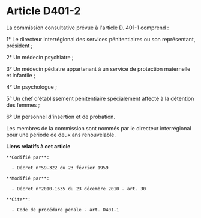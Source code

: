 # Article D401-2

La commission consultative prévue à l'article D. 401-1 comprend : 

1° Le directeur interrégional des services pénitentiaires ou son représentant, président ; 

2° Un médecin psychiatre ; 

3° Un médecin pédiatre appartenant à un service de protection maternelle et infantile ; 

4° Un psychologue ; 

5° Un chef d'établissement pénitentiaire spécialement affecté à la détention des femmes ; 

6° Un personnel d'insertion et de probation. 

Les membres de la commission sont nommés par le directeur interrégional pour une période de deux ans renouvelable.

**Liens relatifs à cet article**

	**Codifié par**:

	  - Décret n°59-322 du 23 février 1959

	**Modifié par**:

	  - Décret n°2010-1635 du 23 décembre 2010 - art. 30

	**Cite**:

	  - Code de procédure pénale - art. D401-1
